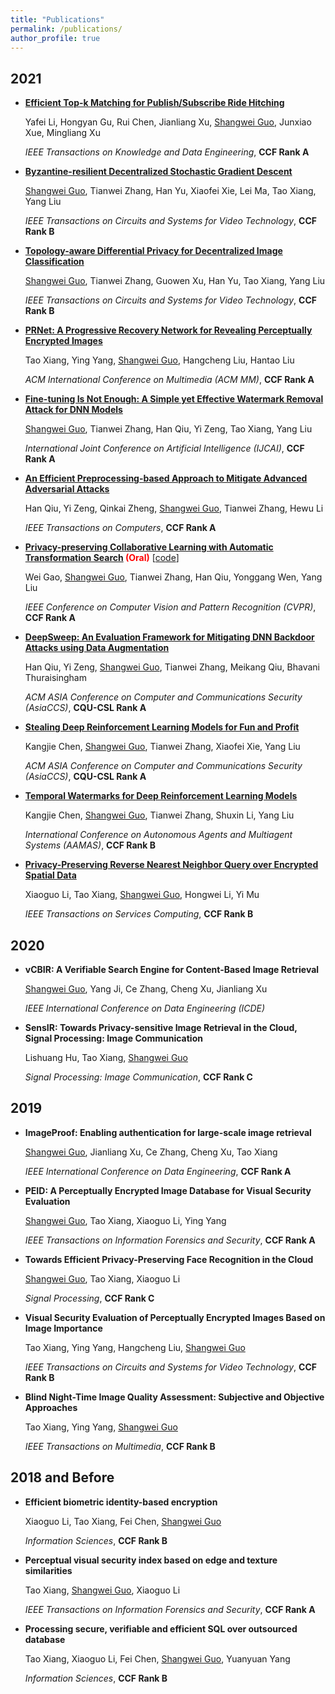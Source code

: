 ```yaml
---
title: "Publications"
permalink: /publications/
author_profile: true
---
```


## 2021

* **[Efficient Top-k Matching for Publish/Subscribe Ride Hitching](10.1109/TKDE.2021.3124232)**

  Yafei Li, Hongyan Gu, Rui Chen, Jianliang Xu, <u>Shangwei Guo</u>, Junxiao Xue, Mingliang Xu

  *IEEE Transactions on Knowledge and Data Engineering*,  **CCF Rank A**

* **[Byzantine-resilient Decentralized Stochastic Gradient Descent](https://arxiv.org/abs/2002.08569)**

  <u>Shangwei Guo</u>, Tianwei Zhang, Han Yu,  Xiaofei Xie, Lei Ma, Tao Xiang, Yang Liu

  *IEEE Transactions on Circuits and Systems for Video Technology*,  **CCF Rank B**

* **[Topology-aware Differential Privacy for Decentralized Image Classification](https://arxiv.org/abs/2006.07817)**

  <u>Shangwei Guo</u>, Tianwei Zhang, Guowen Xu, Han Yu, Tao Xiang, Yang Liu

  *IEEE Transactions on Circuits and Systems for Video Technology*,  **CCF Rank B**

* **[PRNet: A Progressive Recovery Network for Revealing Perceptually Encrypted Images](https://doi.org/10.1145/3474085.3475517)**

  Tao Xiang, Ying Yang, <u>Shangwei Guo</u>, Hangcheng Liu, Hantao Liu

  *ACM International Conference on Multimedia (ACM MM)*,  **CCF Rank A**

* **[Fine-tuning Is Not Enough: A Simple yet Effective Watermark Removal Attack for DNN Models](https://arxiv.org/abs/2009.08697)**

  <u>Shangwei Guo</u>, Tianwei Zhang, Han Qiu, Yi Zeng, Tao Xiang, Yang Liu

  *International Joint Conference on Artificial Intelligence (IJCAI)*,  **CCF Rank A**

* **[An Efficient Preprocessing-based Approach to Mitigate Advanced Adversarial Attacks](10.1109/TC.2021.3076826)**

  Han Qiu, Yi Zeng, Qinkai Zheng, <u>Shangwei Guo</u>, Tianwei Zhang, Hewu Li

  *IEEE Transactions on Computers*,  **CCF Rank A**

* **[Privacy-preserving Collaborative Learning with Automatic Transformation Search](https://arxiv.org/abs/2011.12505)<font  color=red > (Oral)</font>** [[code](https://github.com/gaow0007/ATSPrivacy)]

  Wei Gao, <u>Shangwei Guo</u>, Tianwei Zhang, Han Qiu, Yonggang Wen, Yang Liu

  *IEEE Conference on Computer Vision and Pattern Recognition (CVPR)*,  **CCF Rank A**

* **[DeepSweep: An Evaluation Framework for Mitigating DNN Backdoor Attacks using Data Augmentation](https://arxiv.org/abs/2012.07006)**

  Han Qiu, Yi Zeng, <u>Shangwei Guo</u>, Tianwei Zhang, Meikang Qiu, Bhavani Thuraisingham

  *ACM ASIA Conference on Computer and Communications Security (AsiaCCS)*, **CQU-CSL Rank A**

* **[Stealing Deep Reinforcement Learning Models for Fun and Profit](https://arxiv.org/abs/2006.05032)**

  Kangjie Chen, <u>Shangwei Guo</u>, Tianwei Zhang, Xiaofei Xie, Yang Liu

  *ACM ASIA Conference on Computer and Communications Security (AsiaCCS)*, **CQU-CSL Rank A**

* **[Temporal Watermarks for Deep Reinforcement Learning Models](https://personal.ntu.edu.sg/tianwei.zhang/paper/aamas2021.pdf)**

  Kangjie Chen, <u>Shangwei Guo</u>, Tianwei Zhang, Shuxin Li, Yang Liu

  *International Conference on Autonomous Agents and Multiagent Systems (AAMAS)*,  **CCF Rank B**

* **[Privacy-Preserving Reverse Nearest Neighbor Query over Encrypted Spatial Data](10.1109/TSC.2021.3065356)**

  Xiaoguo Li, Tao Xiang,  <u>Shangwei Guo</u>, Hongwei Li, Yi Mu

  *IEEE Transactions on Services Computing*,  **CCF Rank B**

## 2020

* **vCBIR: A Verifiable Search Engine for Content-Based Image Retrieval**

  <u>Shangwei Guo</u>, Yang Ji, Ce Zhang, Cheng Xu, Jianliang Xu

  *IEEE International Conference on Data Engineering (ICDE)*

* **SensIR: Towards Privacy-sensitive Image Retrieval in the Cloud, Signal Processing: Image Communication**

  Lishuang Hu, Tao Xiang, <u>Shangwei Guo</u>

  *Signal Processing: Image Communication*,  **CCF Rank C**

## 2019

* **ImageProof: Enabling authentication for large-scale image retrieval**

  <u>Shangwei Guo</u>, Jianliang Xu, Ce Zhang, Cheng Xu, Tao Xiang

  *IEEE International Conference on Data Engineering*,  **CCF Rank A**

* **PEID: A Perceptually Encrypted Image Database for Visual Security Evaluation**

  <u>Shangwei Guo</u>, Tao Xiang, Xiaoguo Li, Ying Yang

  *IEEE Transactions on Information Forensics and Security*,   **CCF Rank A**

* **Towards Efficient Privacy-Preserving Face Recognition in the Cloud**

  <u>Shangwei Guo</u>, Tao Xiang, Xiaoguo Li

  *Signal Processing*,  **CCF Rank C**

* **Visual Security Evaluation of Perceptually Encrypted Images Based on Image Importance**

  Tao Xiang, Ying Yang, Hangcheng Liu, <u>Shangwei Guo</u>

  *IEEE Transactions on Circuits and Systems for Video Technology*,  **CCF Rank B**

* **Blind Night-Time Image Quality Assessment: Subjective and Objective Approaches**

  Tao Xiang, Ying Yang, <u>Shangwei Guo</u>

  *IEEE Transactions on Multimedia*,  **CCF Rank B**

## 2018 and Before

* **Efficient biometric identity-based encryption**

  Xiaoguo Li, Tao Xiang, Fei Chen, <u>Shangwei Guo</u>

  *Information Sciences*,  **CCF Rank B**

* **Perceptual visual security index based on edge and texture similarities**

  Tao Xiang, <u>Shangwei Guo</u>, Xiaoguo Li

  *IEEE Transactions on Information Forensics and Security*, **CCF Rank A**

* **Processing secure, verifiable and efficient SQL over outsourced database**

  Tao Xiang, Xiaoguo Li, Fei Chen, <u>Shangwei Guo</u>, Yuanyuan Yang

  *Information Sciences*,  **CCF Rank B**
